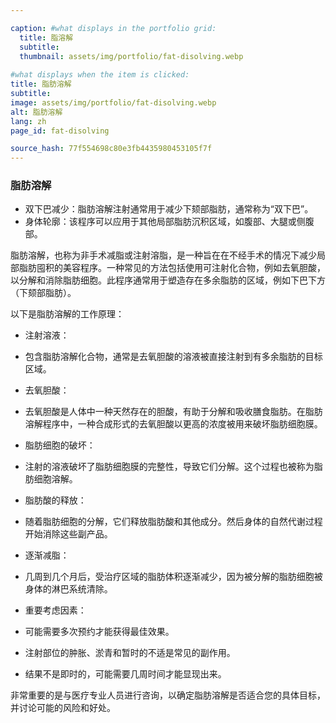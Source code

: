 ```yaml
---

caption: #what displays in the portfolio grid:
  title: 脂溶解
  subtitle: 
  thumbnail: assets/img/portfolio/fat-disolving.webp
  
#what displays when the item is clicked:
title: 脂肪溶解
subtitle: 
image: assets/img/portfolio/fat-disolving.webp
alt: 脂肪溶解
lang: zh
page_id: fat-disolving

source_hash: 77f554698c80e3fb4435980453105f7f
---
```

### 脂肪溶解
- 双下巴减少：脂肪溶解注射通常用于减少下颏部脂肪，通常称为“双下巴”。
- 身体轮廓：该程序可以应用于其他局部脂肪沉积区域，如腹部、大腿或侧腹部。

脂肪溶解，也称为非手术减脂或注射溶脂，是一种旨在在不经手术的情况下减少局部脂肪囤积的美容程序。一种常见的方法包括使用可注射化合物，例如去氧胆酸，以分解和消除脂肪细胞。此程序通常用于塑造存在多余脂肪的区域，例如下巴下方（下颏部脂肪）。

以下是脂肪溶解的工作原理：

- 注射溶液：
- 包含脂肪溶解化合物，通常是去氧胆酸的溶液被直接注射到有多余脂肪的目标区域。

- 去氧胆酸：
- 去氧胆酸是人体中一种天然存在的胆酸，有助于分解和吸收膳食脂肪。在脂肪溶解程序中，一种合成形式的去氧胆酸以更高的浓度被用来破坏脂肪细胞膜。

- 脂肪细胞的破坏：
- 注射的溶液破坏了脂肪细胞膜的完整性，导致它们分解。这个过程也被称为脂肪细胞溶解。 

- 脂肪酸的释放：
- 随着脂肪细胞的分解，它们释放脂肪酸和其他成分。然后身体的自然代谢过程开始消除这些副产品。

- 逐渐减脂：
- 几周到几个月后，受治疗区域的脂肪体积逐渐减少，因为被分解的脂肪细胞被身体的淋巴系统清除。

- 重要考虑因素：
- 可能需要多次预约才能获得最佳效果。
- 注射部位的肿胀、淤青和暂时的不适是常见的副作用。
- 结果不是即时的，可能需要几周时间才能显现出来。

非常重要的是与医疗专业人员进行咨询，以确定脂肪溶解是否适合您的具体目标，并讨论可能的风险和好处。